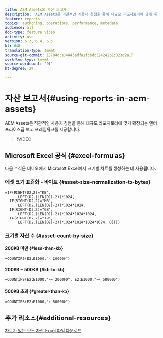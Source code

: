 ```yaml
---
title: AEM Assets의 자산 보고서
description: 'AEM Assets은 직관적인 사용자 경험을 통해 대규모 리포지토리에 맞게 확장되는 엔터프라이즈급 보고 프레임워크를 제공합니다. '
feature: reports
topics: authoring, operations, performance, metadata
audience: all
doc-type: feature video
activity: use
version: 6.3, 6.4, 6.5
kt: 648
translation-type: tm+mt
source-git-commit: 10784dce34443adfa1fc6dc324242b1c021d2a17
workflow-type: tm+mt
source-wordcount: '91'
ht-degree: 2%

---
```



# 자산 보고서{#using-reports-in-aem-assets}

AEM Assets은 직관적인 사용자 경험을 통해 대규모 리포지토리에 맞게 확장되는 엔터프라이즈급 보고 프레임워크를 제공합니다.

>[!VIDEO](https://video.tv.adobe.com/v/22140/?quality=12&learn=on)

## Microsoft Excel 공식 {#excel-formulas}

다음 수식은 비디오에서 Microsoft Excel에서 크기별 차트를 생성하는 데 사용됩니다.

### 에셋 크기 표준화 - 바이트 {#asset-size-normalization-to-bytes}

```
=IF(RIGHT(D2,2)="KB",
      LEFT(D2,(LEN(D2)-2))*1024,
  IF(RIGHT(D2,2)="MB",
      LEFT(D2,(LEN(D2)-2))*1024*1024,
  IF(RIGHT(D2,2)="GB",
      LEFT(D2,(LEN(D2)-2))*1024*1024*1024,
  IF(RIGHT(D2,2)="TB",
      LEFT(D2,(LEN(D2)-2))*1024*1024*1024*1024, 0))))
```

### 크기별 자산 수 {#asset-count-by-size}

#### 200KB 미만 {#less-than-kb}

```
=COUNTIFS(E2:E1000,"< 200000")
```

#### 200KB ~ 500KB {#kb-to-kb}

```
=COUNTIFS(E2:E1000,">= 200000", E2:E1000,"<= 500000")
```

#### 500KB 초과 {#greater-than-kb}

```
=COUNTIFS(E2:E1000,"> 500000")
```

## 추가 리소스{#additional-resources}

[차트가 있는 모든 자산 Excel 파일 다운로드](./assets/asset-reports/all-assets.xlsx)
